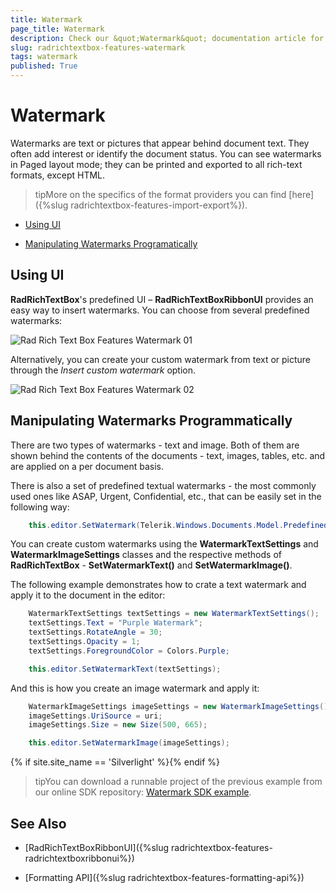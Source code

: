 ```yaml
---
title: Watermark
page_title: Watermark
description: Check our &quot;Watermark&quot; documentation article for the RadRichTextBox {{ site.framework_name }} control.
slug: radrichtextbox-features-watermark
tags: watermark
published: True
---
```


# Watermark



Watermarks are text or pictures that appear behind document text. They often add interest or identify the document status. You can see watermarks in Paged layout mode; they can be printed and exported to all rich-text formats, except HTML.
      

>tipMore on the specifics of the format providers you can find [here]({%slug radrichtextbox-features-import-export%}).
        

* [Using UI](#using-ui)

* [Manipulating Watermarks Programatically](#manipulating-watermarks-programatically)

## Using UI

__RadRichTextBox__'s predefined UI – __RadRichTextBoxRibbonUI__ provides an easy way to insert watermarks. You can choose from several predefined watermarks:

![Rad Rich Text Box Features Watermark 01](images/RadRichTextBox_Features_Watermark_01.png)

Alternatively, you can create your custom watermark from text or picture through the *Insert custom watermark* option.

![Rad Rich Text Box Features Watermark 02](images/RadRichTextBox_Features_Watermark_02.png)

## Manipulating Watermarks Programmatically

There are two types of watermarks - text and image. Both of them are shown behind the contents of the documents - text, images, tables, etc. and are applied on a per document basis.

There is also a set of predefined textual watermarks - the most commonly used ones like ASAP, Urgent, Confidential, etc., that can be easily set in the following way:



```C#
	this.editor.SetWatermark(Telerik.Windows.Documents.Model.PredefinedWatermarkType.Confidential);
```


You can create custom watermarks using the __WatermarkTextSettings__ and __WatermarkImageSettings__ classes and the respective methods of __RadRichTextBox__ - __SetWatermarkText()__ and __SetWatermarkImage()__.
        

The following example demonstrates how to crate a text watermark and apply it to the document in the editor:



```C#
	WatermarkTextSettings textSettings = new WatermarkTextSettings();
	textSettings.Text = "Purple Watermark";
	textSettings.RotateAngle = 30;
	textSettings.Opacity = 1;
	textSettings.ForegroundColor = Colors.Purple;

	this.editor.SetWatermarkText(textSettings);
```



And this is how you create an image watermark and apply it:



```C#
	WatermarkImageSettings imageSettings = new WatermarkImageSettings();
	imageSettings.UriSource = uri; 
	imageSettings.Size = new Size(500, 665);

	this.editor.SetWatermarkImage(imageSettings);
```

{% if site.site_name == 'Silverlight' %}{% endif %}

>tipYou can download a runnable project of the previous example from our online SDK repository: [Watermark SDK example](https://github.com/telerik/xaml-sdk/tree/master/RichTextBox/Watermark).
          

## See Also

 * [RadRichTextBoxRibbonUI]({%slug radrichtextbox-features-radrichtextboxribbonui%})

 * [Formatting API]({%slug radrichtextbox-features-formatting-api%})
